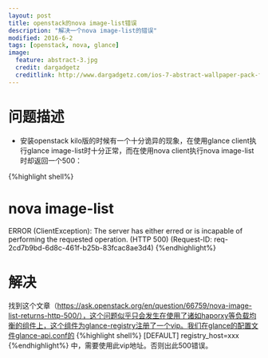 ```yaml
---
layout: post
title: openstack的nova image-list错误
description: "解决一个nova image-list的错误"
modified: 2016-6-2
tags: [openstack, nova, glance]
image:
  feature: abstract-3.jpg
  credit: dargadgetz
  creditlink: http://www.dargadgetz.com/ios-7-abstract-wallpaper-pack-for-iphone-5-and-ipod-touch-retina/
---
```


# 问题描述
* 安装openstack kilo版的时候有一个十分诡异的现象，在使用glance client执行glance image-list时十分正常，而在使用nova client执行nova image-list时却返回一个500：

{%highlight shell%}
# nova image-list                                
ERROR (ClientException): The server has either erred or is incapable of performing the requested operation. (HTTP 500) (Request-ID: req-2cd7b9bd-6d8c-461f-b25b-83fcac8ae3d4)
{%endhighlight%}

# 解决
找到这个文章（https://ask.openstack.org/en/question/66759/nova-image-list-returns-http-500/），这个问题似乎只会发生在使用了诸如haporxy等负载均衡的组件上，这个组件为glance-registry注册了一个vip。我们在glance的配置文件glance-api.conf的
{%highlight shell%}
[DEFAULT]
registry_host=xxx
{%endhighlight%}
中，需要使用此vip地址。否则出此500错误。